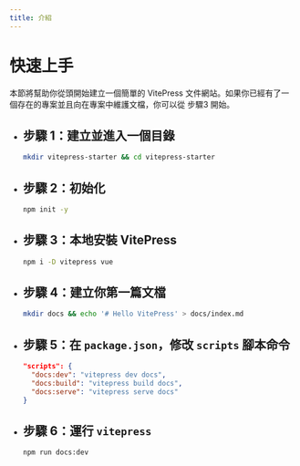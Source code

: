```yaml
---
title: 介紹
---
```


# 快速上手
  本節將幫助你從頭開始建立一個簡單的 VitePress 文件網站。如果你已經有了一個存在的專案並且向在專案中維護文檔，你可以從 步驟3 開始。

  - ## 步驟 1：建立並進入一個目錄
    ```sh
    mkdir vitepress-starter && cd vitepress-starter
    ```

  - ## 步驟 2：初始化
    ```sh
    npm init -y
    ```

  - ## 步驟 3：本地安裝 VitePress
    ```sh
    npm i -D vitepress vue
    ```

  - ## 步驟 4：建立你第一篇文檔
    ```sh
    mkdir docs && echo '# Hello VitePress' > docs/index.md
    ```

  - ## 步驟 5：在 `package.json`，修改 `scripts` 腳本命令
    ```json
    "scripts": {
      "docs:dev": "vitepress dev docs",
      "docs:build": "vitepress build docs",
      "docs:serve": "vitepress serve docs"
    }
    ```

  - ## 步驟 6：運行 `vitepress`
    ```sh
    npm run docs:dev
    ```
